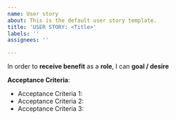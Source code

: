 ```yaml
---
name: User story
about: This is the default user story template.
title: 'USER STORY: <Title>'
labels: ''
assignees: ''

---
```


In order to **receive benefit** as a **role**, I can **goal / desire**

**Acceptance Criteria**:
- Acceptance Criteria 1:
- Acceptance Criteria 2:
- Acceptance Criteria 3:
